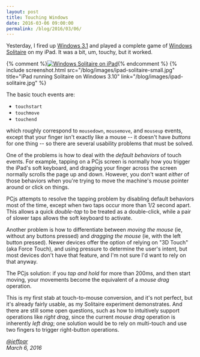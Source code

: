 ```yaml
---
layout: post
title: Touching Windows
date: 2016-03-06 09:00:00
permalink: /blog/2016/03/06/
---
```


Yesterday, I fired up [Windows 3.1](/disks/pcx86/windows/3.10/) and played a complete game of
[Windows Solitaire](https://en.wikipedia.org/wiki/Microsoft_Solitaire) on my iPad.  It was a bit, um, touchy,
but it worked.

{% comment %}[<img src="/blog/images/ipad-solitaire-small.jpg" alt="Windows Solitaire on iPad"/>](/blog/images/ipad-solitaire.jpg){% endcomment %}
{% include screenshot.html src="/blog/images/ipad-solitaire-small.jpg" title="iPad running Solitaire on Windows 3.10" link="/blog/images/ipad-solitaire.jpg" %}

The basic touch events are:

 - `touchstart`
 - `touchmove`
 - `touchend`

which roughly correspond to `mousedown`, `mousemove`, and `mouseup` events, except that your finger isn't
exactly like a mouse -- it doesn't have *buttons* for one thing -- so there are several usability problems
that must be solved.

One of the problems is how to deal with the *default behaviors* of touch events.  For example, tapping on a
PCjs screen is normally how you trigger the iPad's soft keyboard, and dragging your finger across the screen
normally scrolls the page up and down.  However, you don't want *either* of those behaviors when you're
trying to move the machine's mouse pointer around or click on things.

PCjs attempts to resolve the tapping problem by disabling default behaviors most of the time, except when
two taps occur more than 1/2 second apart.  This allows a quick *double-tap* to be treated as a double-click,
while a pair of slower taps allows the soft keyboard to activate.

Another problem is how to differentiate between *moving the mouse* (ie, without any buttons pressed) and
*dragging the mouse* (ie, with the left button pressed).  Newer devices offer the option of relying on "3D Touch"
(aka Force Touch), and using pressure to determine the user's intent, but most devices don't have that feature,
and I'm not sure I'd want to rely on that anyway.

The PCjs solution: if you *tap and hold* for more than 200ms, and then start moving, your movements become the
equivalent of a *mouse drag* operation.

This is my first stab at touch-to-mouse conversion, and it's not perfect, but it's already fairly usable,
as my Solitaire experiment demonstrates.  And there are still some open questions, such as how to intuitively
support operations like *right drag*, since the current *mouse drag* operation is inherently *left drag*;
one solution would be to rely on multi-touch and use two fingers to trigger right-button operations.

*[@jeffpar](https://jeffpar.com)*  
*March 6, 2016*

